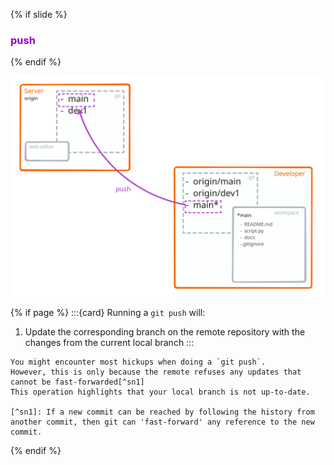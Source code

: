 {% if slide %}
### <i class="fab fa-git"></i> <strong style="color:darkviolet">push</strong>
{% endif %}

![push view](figures/push_view.svg)

{% if page %}
:::{card} Running a `git push` will:

1. Update the corresponding branch on the remote repository with the changes from the current local branch
:::

```{note}
You might encounter most hickups when doing a `git push`.
However, this is only because the remote refuses any updates that cannot be fast-forwarded[^sn1]
This operation highlights that your local branch is not up-to-date.

[^sn1]: If a new commit can be reached by following the history from another commit, then git can 'fast-forward' any reference to the new commit.
```
{% endif %}
